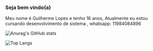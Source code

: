###  Seja bem vindo(a)
Meu nome é Guilherme Lopes e tenho 16 anos,
Atualmente eu estou cursando desenvolvimento de sistema ,
whatsapp: 11984084896

![Anurag's GitHub stats](https://github-readme-stats.vercel.app/api?username=anuraghazra&show_icons=true&theme=transparent) 

![Top Langs](https://github-readme-stats.vercel.app/api/top-langs/?username=guilopes46&layout=compact)



<!--
**guilopes46/guilopes46** is a ✨ _special_ ✨ repository because its `README.md` (this file) appears on your GitHub profile.

Here are some ideas to get you started  

- 🔭 I’m currently working on ...
- 🌱 I’m currently learning ...
- 👯 I’m looking to collaborate on ...
- 🤔 I’m looking for help with ...
- 💬 Ask me about ...
- 📫 How to reach me: ...
- 😄 Pronouns: ...
- ⚡ Fun fact: ...
-->
